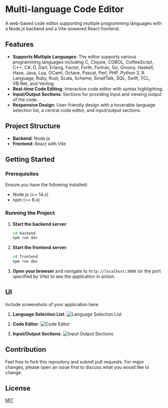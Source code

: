 # Multi-language Code Editor

A web-based code editor supporting multiple programming languages with a Node.js backend and a Vite-powered React frontend.

## Features

- **Supports Multiple Languages**: The editor supports various programming languages including C, Clojure, COBOL, CoffeeScript, C++, C#, D, Dart, Erlang, Factor, Forth, Fortran, Go, Groovy, Haskell, Haxe, Java, Lua, OCaml, Octave, Pascal, Perl, PHP, Python 3, R Language, Ruby, Rust, Scala, Scheme, SmallTalk, SQL, Swift, TCL, VB.Net, and Verilog.
- **Real-time Code Editing**: Interactive code editor with syntax highlighting.
- **Input/Output Sections**: Sections for providing input and viewing output of the code.
- **Responsive Design**: User-friendly design with a hoverable language selection list, a central code editor, and input/output sections.

## Project Structure

- **Backend**: Node.js
- **Frontend**: React with Vite

## Getting Started

### Prerequisites

Ensure you have the following installed:

- Node.js (>= 14.x)
- npm (>= 6.x)

### Running the Project

1. **Start the backend server**:

    ```bash
    cd backend
    npm run dev
    ```

2. **Start the frontend server**:

    ```bash
    cd frontend
    npm run dev
    ```

3. **Open your browser** and navigate to `http://localhost:3000` (or the port specified by Vite) to see the application in action.


## UI

Include screenshots of your application here.

1. **Language Selection List**:
   ![Language Selection List](path-to-your-image)

2. **Code Editor**:
   ![Code Editor](path-to-your-image)

3. **Input/Output Sections**:
   ![Input Output Sections](path-to-your-image)

## Contribution

Feel free to fork this repository and submit pull requests. For major changes, please open an issue first to discuss what you would like to change.

## License

[MIT](https://choosealicense.com/licenses/mit/)


